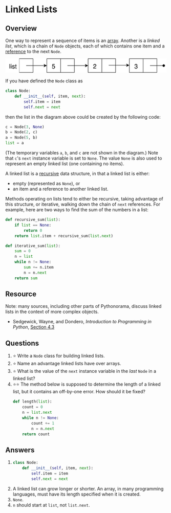 # Linked Lists
## Overview
One way to represent a sequence of items is an [array](arrays.md). Another is a *linked list*, which is a chain of `Node` objects, each of which contains one item and a [reference](references.md) to the next `Node`.

![list contains a reference to a node. That node contains 5 and a reference to the next node. The second node contains 2 and a reference to the third node. The third node contains 3 and a None reference.](linked_list.svg)

If you have defined the `Node` class as

```python
class Node:
    def __init__(self, item, next):
        self.item = item
        self.next = next
```

then the list in the diagram above could be created by the following code:

```python
c = Node(3, None)
b = Node(2, c)
a = Node(5, b)
list = a
```

(The temporary variables `a`, `b`, and `c` are not shown in the diagram.) Note that `c`'s `next` instance variable is set to `None`. The value `None` is also used to represent an empty linked list (one containing no items).

A linked list is a [recursive](../control_structures/recursion.md) data structure, in that a linked list is either:

- empty (represented as `None`), or
- an item and a reference to another linked list.

Methods operating on lists tend to either be recursive, taking advantage of this structure, or iterative, walking down the chain of `next` references. For example, here are two ways to find the sum of the numbers in a list:

```python
def recursive_sum(list):
    if list == None:
        return 0
    return list.item + recursive_sum(list.next)
```

```python
def iterative_sum(list):
    sum = 0
    n = list
    while n != None:
        sum += n.item
        n = n.next
    return sum
```

## Resource
Note: many sources, including other parts of Pythonorama, discuss linked lists in the context of more complex objects.

- Sedgewick, Wayne, and Dondero, *Introduction to Programming in Python*, [Section 4.3](https://introcs.cs.princeton.edu/python/43stack/)

## Questions
1. :star: Write a `Node` class for building linked lists.
1. :star: Name an advantage linked lists have over arrays.
1. :star: What is the value of the `next` instance variable in the *last* `Node` in a linked list?
1. :star::star: The method below is supposed to determine the length of a linked list, but it contains an off-by-one error. How should it be fixed?
    ```python
    def length(list):
        count = 0
        n = list.next
        while n != None:
            count += 1
            n = n.next
        return count
    ```

## Answers
1.  ```python
    class Node:
        def __init__(self, item, next):
            self.item = item
            self.next = next
    ```
1. A linked list can grow longer or shorter. An array, in many programming languages, must have its length specified when it is created.
1. `None`.
1. `n` should start at `list`, not `list.next`.
